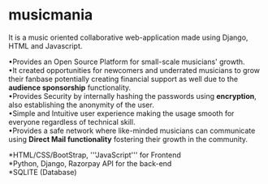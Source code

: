 # musicmania
It is a music oriented collaborative web-application made using Django, HTML and Javascript.

•Provides an Open Source Platform for small-scale musicians' growth.  
•It created opportunities for newcomers and underrated musicians to grow their fanbase potentially creating financial support as well due to the **audience sponsorship** functionality.  
•Provides Security by internally hashing the passwords using **encryption**, also establishing the anonymity of the user.  
•Simple and Intuitive user experience making the usage smooth for everyone regardless of technical skill.  
•Provides a safe network where like-minded musicians can communicate using **Direct Mail functionality** fostering their growth in the community.  

*HTML/CSS/BootStrap, '''JavaScript''' for Frontend  
*Python, Django, Razorpay API for the back-end  
*SQLITE (Database)  


